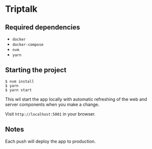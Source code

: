 # Triptalk

## Required dependencies
- `docker`
- `docker-compose`
- `nvm`
- `yarn`

## Starting the project
```
$ nvm install
$ yarn
$ yarn start
```

This wil start the app locally with automatic refreshing of the web and server components when you make a change.

Visit `http://localhost:5001` in your browser.


## Notes
Each push will deploy the app to production.